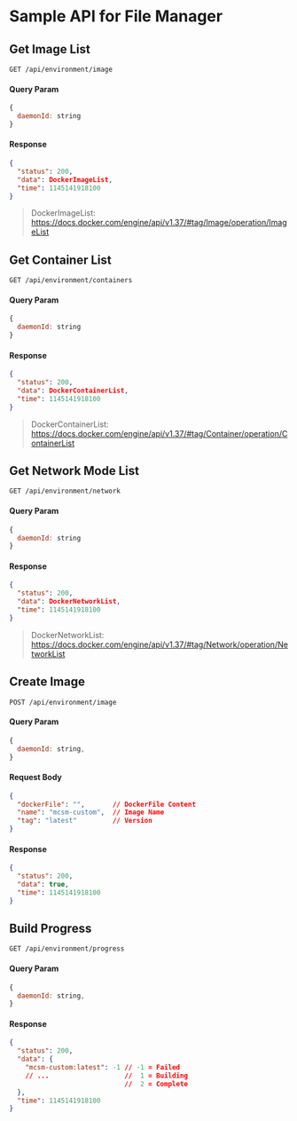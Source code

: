 # Sample API for File Manager

## Get Image List
```http
GET /api/environment/image
```

#### Query Param
```js
{
  daemonId: string
}
```

#### Response
```json
{
  "status": 200,
  "data": DockerImageList,
  "time": 1145141918100
}
```
> DockerImageList: https://docs.docker.com/engine/api/v1.37/#tag/Image/operation/ImageList

## Get Container List
```http
GET /api/environment/containers
```

#### Query Param
```js
{
  daemonId: string
}
```

#### Response
```json
{
  "status": 200,
  "data": DockerContainerList,
  "time": 1145141918100
}
```
> DockerContainerList: https://docs.docker.com/engine/api/v1.37/#tag/Container/operation/ContainerList

## Get Network Mode List
```http
GET /api/environment/network
```

#### Query Param
```js
{
  daemonId: string
}
```

#### Response
```json
{
  "status": 200,
  "data": DockerNetworkList,
  "time": 1145141918100
}
```
> DockerNetworkList: https://docs.docker.com/engine/api/v1.37/#tag/Network/operation/NetworkList
  
## Create Image
```http
POST /api/environment/image
```

#### Query Param
```js
{
  daemonId: string,
}
```

#### Request Body
```json
{
  "dockerFile": "",       // DockerFile Content
  "name": "mcsm-custom",  // Image Name
  "tag": "latest"         // Version
}
```

#### Response
```json
{
  "status": 200,
  "data": true,
  "time": 1145141918100
}
```

## Build Progress
```http
GET /api/environment/progress
```

#### Query Param
```js
{
  daemonId: string,
}
```

#### Response
```json
{
  "status": 200,
  "data": {
    "mcsm-custom:latest": -1 // -1 = Failed
    // ...                   //  1 = Building
                             //  2 = Complete
  },
  "time": 1145141918100
}
```